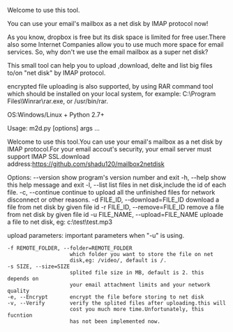 Welcome to use this  <Mailbox To Netdisk> tool.

You can use your email's mailbox as a net disk by IMAP protocol now!

As you know, dropbox is free but its disk space is limited for free user.There also some Internet Companies allow you to use much more space for email services. So, why don't we use the email mailbox as a super net disk?

This small tool can help you to upload ,download, delte and list big files to/on "net disk" by IMAP protocol.

encrypted file uploading is also supported, by using RAR command tool which should be installed on your local system, for example: C:\Program Files\Winrar\rar.exe, or /usr/bin/rar.


OS:Windows/Linux + Python 2.7+


Usage: m2d.py [options] args ... 

Welcome to use this <Mailbox To Netdisk> tool.You can use your email's mailbox
as a net disk by IMAP protocol.For your email accout's security, your email
server must support IMAP SSL.download
address:https://github.com/shadu120/mailbox2netdisk

Options:
  --version             show program's version number and exit
  -h, --help            show this help message and exit
  -l, --list            list files in net disk,include the id of each file.
  -c, --continue        continue to upload all the unfinished files for
                        network disconnect or other reasons.
  -d FILE_ID, --download=FILE_ID
                        download a file from net disk by given file id
  -r FILE_ID, --remove=FILE_ID
                        remove a file from net disk by given file id
  -u FILE_NAME, --upload=FILE_NAME
                        uploade a file to net disk, eg: c:\test\test.mp3

  upload parameters:
    important parameters when "-u" is using.

    -f REMOTE_FOLDER, --folder=REMOTE_FOLDER
                        which folder you want to store the file on net
                        disk,eg: /video/, default is /.
    -s SIZE, --size=SIZE
                        splited file size in MB, default is 2. this depends on
                        your email attachment limits and your network quality
    -e, --Encrypt       encrypt the file before storing to net disk
    -v, --Verify        verify the splited files after uploading.this will
                        cost you much more time.Unfortunately, this fucntion
                        has not been implemented now.

